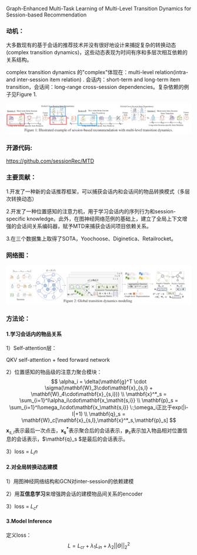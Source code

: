

Graph-Enhanced Multi-Task Learning of Multi-Level Transition Dynamics for Session-based Recommendation

### 动机：

大多数现有的基于会话的推荐技术并没有很好地设计来捕捉复杂的转换动态(complex transition dynamics)，这些动态表现为时间有序和多层次相互依赖的关系结构。

complex transition dynamics 的"complex"体现在：multi-level relation(intra- and inter-session item relation) . 会话内：short-term and long-term item transition，会话间：long-range cross-session dependencies。复杂依赖的例子见Figure 1.

![image-20210924144140485](..\images\image-20210924144140485.png)

### 开源代码:

https://github.com/sessionRec/MTD

### 主要贡献：

1.开发了一种新的会话推荐框架，可以捕获会话内和会话间的物品转换模式（多层次转换动态）

2.开发了一种位置感知的注意力机，用于学习会话内的序列行为和session-specific knowledge。此外，在图神经网络范例的基础上，建立了全局上下文增强的会话间关系编码器，赋予MTD来捕获会话间项目依赖关系。

3.在三个数据集上取得了SOTA，Yoochoose、Diginetica、Retailrocket。

### 网络图：

![image-20210924155218469](..\images\image-20210924155218469.png)

### 方法论：

#### 1.学习会话内的物品关系

1）Self-attention层：

QKV self-attention + feed forward network

2）位置感知的物品级的注意力聚合模块：
$$
\alpha_i = \delta(\mathbf{g}^T \cdot \sigma(\mathbf{W}_3\cdot\mathbf{x}_{s,I} + \mathbf{W}_4\cdot\mathbf{x}_{s,i}))
\\
\mathbf{x}^*_s = \sum_{i=1}^I\alpha_i\cdot\mathbf{x_\mathit{s,i}}
\\
\mathbf{p}_s = \sum_{i=1}^I\omega_i\cdot\mathbf{x_\mathit{s,i}} \:;\omega_i正比于exp(|i-I|+1)
\\
\mathbf{q}_s = \mathbf{W}_c[\mathbf{x}_{s,I},\mathbf{x}^*_s,\mathbf{p}_s]
$$
$\mathbf{x}_{s,I}$表示最后一次点击，$\mathbf{x^*_s}$表示聚合后的会话表示，$\mathbf{p}_s$表示加入物品相对位置信息的会话表示，$\mathbf{q}_s $是最后的会话表示。

3）loss = $\mathit{L_in}$

#### 2.对全局转换动态建模

1）用图神经网络结构和GCN对inter-session的依赖建模

2）用**互信息学习**来增强跨会话的建模物品间关系的encoder

3）loss = $\mathit{L_cr}$

#### 3.Model Inference

定义loss：
$$
\mathit{L}=\mathit{L}_{cr} + \lambda_1\mathit{L}_{in}+\lambda_2||\Theta||^2_2
$$

